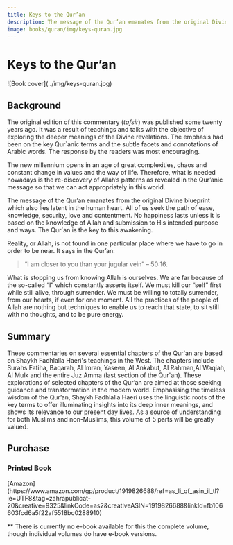 ```yaml
---
title: Keys to the Qur’an
description: The message of the Qur’an emanates from the original Divine blueprint which also lies latent in the human heart. All of us seek the path of ease, knowledge, security, love and contentment.
image: books/quran/img/keys-quran.jpg
---
```


# Keys to the Qur’an

<div markdown="1" class="cover-image">
![Book cover](../img/keys-quran.jpg)
</div>

## Background

The original edition of this commentary (_tafsir_) was published some twenty years ago. It was a result of teachings and talks with the objective of exploring the deeper meanings of the Divine revelations. The emphasis had been on the key Qur`anic terms and the subtle facets and connotations of Arabic words. The response by the readers was most encouraging.

The new millennium opens in an age of great complexities, chaos and constant change in values and the way of life. Therefore, what is needed nowadays is the re-discovery of Allah’s patterns as revealed in the Qur’anic message so that we can act appropriately in this world.

The message of the Qur’an emanates from the original Divine blueprint which also lies latent in the human heart. All of us seek the path of ease, knowledge, security, love and contentment. No happiness lasts unless it is based on the knowledge of Allah and submission to His intended purpose and ways. The Qur`an is the key to this awakening.

Reality, or Allah, is not found in one particular place where we have to go in order to be near. It says in the Qur’an: 

> “I am closer to you than your jugular vein” – 50:16. 

What is stopping us from knowing Allah is ourselves. We are far because of the so-called “I” which constantly asserts itself. We must kill our “self” first while still alive, through surrender. We must be willing to totally surrender, from our hearts, if even for one moment. All the practices of the people of Allah are nothing but techniques to enable us to reach that state, to sit still with no thoughts, and to be pure energy.

## Summary

These commentaries on several essential chapters of the Qur'an are based on Shaykh Fadhlalla Haeri's teachings in the West. The chapters include Surahs Fatiha, Baqarah, Al Imran, Yaseen, Al Ankabut, Al Rahman,Al Waqiah, Al Mulk and the entire Juz Amma (last section of the Qur'an). These explorations of selected chapters of the Qur’an are aimed at those seeking guidance and transformation in the modern world. Emphasising the timeless wisdom of the Qur’an, Shaykh Fadhlalla Haeri uses the linguistic roots of the key terms to offer illuminating insights into its deep inner meanings, and shows its relevance to our present day lives. As a source of understanding for both Muslims and non-Muslims, this volume of 5 parts will be greatly valued.

## Purchase

### Printed Book

<div markdown="3" class="purchase-link">
[Amazon](https://www.amazon.com/gp/product/1919826688/ref=as_li_qf_asin_il_tl?ie=UTF8&tag=zahrapublicat-20&creative=9325&linkCode=as2&creativeASIN=1919826688&linkId=fb106603fcd6a5f22af5518bc0288910)
</div>

** There is currently no e-book available for this the complete volume, though individual volumes do have e-book versions.




